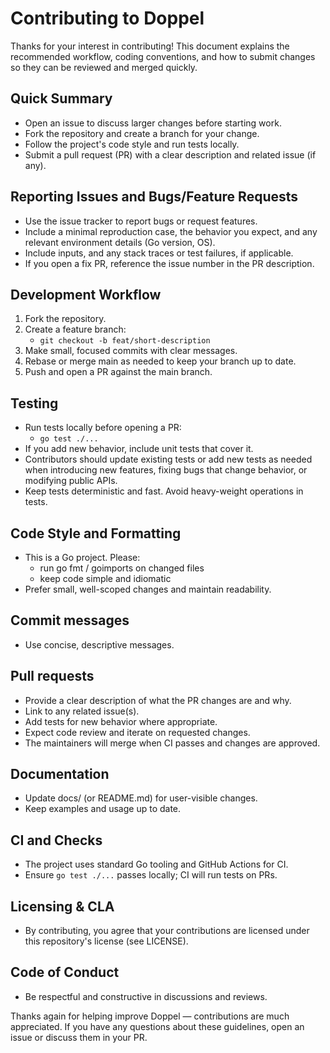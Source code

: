 # Contributing to Doppel

Thanks for your interest in contributing! This document explains the recommended workflow,
coding conventions, and how to submit changes so they can be reviewed and merged quickly.

## Quick Summary

- Open an issue to discuss larger changes before starting work.
- Fork the repository and create a branch for your change.
- Follow the project's code style and run tests locally.
- Submit a pull request (PR) with a clear description and related issue (if any).

## Reporting Issues and Bugs/Feature Requests

- Use the issue tracker to report bugs or request features.
- Include a minimal reproduction case, the behavior you expect, and any relevant environment details (Go version, OS).
- Include inputs, and any stack traces or test failures, if applicable.
- If you open a fix PR, reference the issue number in the PR description.

## Development Workflow

1. Fork the repository.
2. Create a feature branch:
    - `git checkout -b feat/short-description`
3. Make small, focused commits with clear messages.
4. Rebase or merge main as needed to keep your branch up to date.
5. Push and open a PR against the main branch.

## Testing

- Run tests locally before opening a PR:
    - `go test ./...`
- If you add new behavior, include unit tests that cover it.
- Contributors should update existing tests or add new tests as needed when introducing new features, fixing bugs that change behavior, or modifying public APIs.
- Keep tests deterministic and fast. Avoid heavy-weight operations in tests.

## Code Style and Formatting

- This is a Go project. Please:
    - run go fmt / goimports on changed files
    - keep code simple and idiomatic
- Prefer small, well-scoped changes and maintain readability.

## Commit messages

- Use concise, descriptive messages.

## Pull requests

- Provide a clear description of what the PR changes are and why.
- Link to any related issue(s).
- Add tests for new behavior where appropriate.
- Expect code review and iterate on requested changes.
- The maintainers will merge when CI passes and changes are approved.

## Documentation

- Update docs/ (or README.md) for user-visible changes.
- Keep examples and usage up to date.

## CI and Checks

- The project uses standard Go tooling and GitHub Actions for CI.
- Ensure `go test ./...` passes locally; CI will run tests on PRs.

## Licensing & CLA

- By contributing, you agree that your contributions are licensed under this repository's license (see LICENSE).


## Code of Conduct

- Be respectful and constructive in discussions and reviews.

Thanks again for helping improve Doppel — contributions are much appreciated.
If you have any questions about these guidelines, open an issue or discuss them in your PR.
